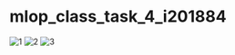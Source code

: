 # mlop_class_task_4_i201884
![1](https://github.com/Ahmed1282/mlop_class_task_4_i201884/assets/110784347/8120dd70-4a84-462a-9f3e-d64a977f3c54)
![2](https://github.com/Ahmed1282/mlop_class_task_4_i201884/assets/110784347/5086fa9f-c267-40e5-9561-be09fa1ca0ba)
![3](https://github.com/Ahmed1282/mlop_class_task_4_i201884/assets/110784347/7cfd2c9a-4a03-4ac7-8701-c55a2d866e89)
